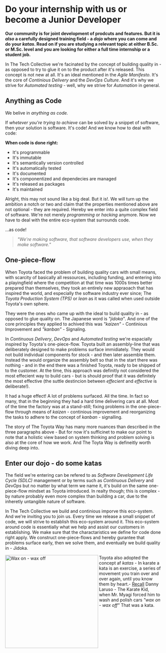 # Do your internship with us or become a Junior Developer

**Our community is for joint development of prodcuts and features. But it is _also_ a carefully designed training field - a _dojo_ where you can come and do your _katas_. 
Read on if you are studying a relevant topic at either B.Sc. or M.Sc. level and you are looking for either a full time internship or a student job.**

In The Tech Collective we're facinated by the concept of building quality in - as opposed to try to glue it on to the product after it's released. This concept is not new at all. It's an ideal mentioned in the _Agile Manifesto_. It's the core of _Continious Delivery_ and the _DevOps Culture_. And it's why we strive for _Automated testing_ - well, why we strive for _Automation_ in general.

## Anything as Code
We belive in _anything as code._  

If _whetever you're trying to achieve_ can be solved by a snippet of software, then your solution is software. It's code! And we know how to deal with code:

**When code is done right:**
- It's programmable
- It's immutable
- It's semantically version controlled
- It's automatically tested
- It's documented
- It's componentized and dependecies are managed
- It's released as packages
- It's maintained

Alright, this may not sound like a big deal. But it is!. We will turn up the ambition a notch or two and claim that the properties mentioned above are not optional - they are required. Hereby we enter into a quite complex field of software. We're not merely _programming_ or _hacking_ anymore. Now we have to deal with the entire eco-system that surrounds code. 

...as code!

> _"We're making software, that software developers use, when they make software."_


## One-piece-flow

When Toyota faced the problem of building quality cars with small means, with scarcity of basically all ressources, including funding, and entering into a playingfield where the competition at that time was 1000s times better prepared than themselves, they took an entirely new appraoach that has inspired the world, and especially the software industry ever since; The _Toyota Production System (TPS)_ or _lean_ as it was called when used outside Toyota's own sphere. 

They were the ones who came up with the ideal to build quality in - as opposed to glue quality on. The Japanese word is _"jidoka"_.  And one of the core principles they applied to achived this was _"kaizen"_ - Continious Improvement and _"kanban"_ -  Signaling.

In _Continuous Delivery_, _DevOps_ and _Automated testing_ we're espacially inspired by Toyota's one-piece-flow. Toyota built an assembly-line that was deliberately designed to make problems surface immidiately. They would not build individual components for stock - and then later assemble them. Instead the would organize the assembly belt so that in the start there was nothing - and in the end there was a finished Toyota, ready to be shipped of to the customer. At the time, this approach was definitly not considered the most effecient way to build cars - but is should proof that it was definitely the most effective (the suttle destincion between _effecient_ and  _effective_ is deliberate!).

It had a huge effect! A lot of problems surfaced. All the time. In fact so many, that in the beginning they had a hard time delivering cars at all. Most of the time the factory was at a stand-still; fixing problems in the one-piece-flow through means of _kaizen_ - continious improvement and reorganizing the tasks to adhere to the concept of _kanban_ - signalling.

The story of The Toyota Way has many more nuances than described in the three paragraphs above - But for now it's sufficinet to make our point to note that a holistic view based on system thinking and problem solving is also at the core of how we work. And The Toyta Way is defineitly worth diving deep into.  

## Enter our dojo - do some katas

The field we're entering can be refered to as _Software Development Life Cycle (SDLC)_ management or by terms such as _Continuous Delivery_ and _DevOps_ but no matter by what term we name it, it's build on the same one-piece-flow mindset as Toyota introduced. In realty though; this is complex - by nature probably even more complex than building a car, due to the inheretly untangible nature of software.

In The Tech Collective we build and continious imporve this eco-system. And we're inviting you to join us. Every time we release a small snippet of code, we will strive to establish this eco-system around it. This eco-system around code is essentially what we help and assist our customers in establishing. We make sure that the charactaristics we define for code done right apply. We construct one-piece-flows and hereby gurantee that problems surface early, then we solve them, and eventually we build quality in - Jidoka.

<img width="300" align="left" alt="Wax on - wax off" src="https://github.com/thetechcollective/.github/assets/155492/a170db5c-c4d7-4767-a570-0055a1c62ef2"> Toyota also adopted the concept af _katas_ - In karate a kata is an exercise, a series of movement you train over and over again, until you know them by heart.- [Recall](https://www.youtube.com/watch?v=-P11Bcpyw4g)  Danny Laruso - The Karate Kid, when Mr. Myagi forced him to wash and polish cars _"wax on - wax off"_ That was a kata.
